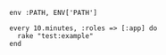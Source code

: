 <!-- usedin: [ _includes/_inlines/Tutorials/common/2013-01-20-whenever/2013-01-20-whenever_target-your-web-servers.md] -->

```
env :PATH, ENV['PATH']

every 10.minutes, :roles => [:app] do
  rake "test:example"
end
```
